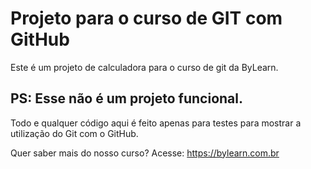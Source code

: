 # Projeto para o curso de GIT com GitHub
Este é um projeto de calculadora para o curso de git da ByLearn.

## PS: Esse não é um projeto funcional.

Todo e qualquer código aqui é feito apenas para testes para mostrar a utilização do Git com o GitHub.

Quer saber mais do nosso curso?
Acesse: https://bylearn.com.br
